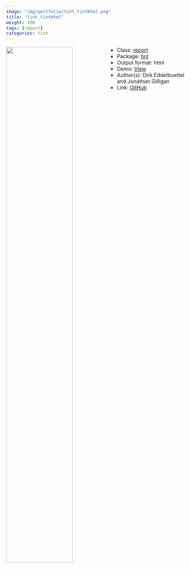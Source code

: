 ```yaml
---
image: "img/portfolio/tint_tintHtml.png"
title: "tint_tintHtml"
weight: 100
tags: [report]
categories: tint
---
```




<!--more-->

<p><a href="../../img/portfolio/tint_tintHtml.png"><img class = "jf-image-shadow" src="../../img/portfolio/tint_tintHtml.png" style="display: block; margin: auto;" width="60%"  align="left"></a></p>

- Class: [report](../../tags/report)
- Package: [tint](tint)
- Output format: html
- Demo: [View](https://eddelbuettel.github.io/tint/)
- Author(s): Dirk Eddelbuettel and Jonathan Gilligan
- Link: [GitHub](https://github.com/eddelbuettel/tint)


